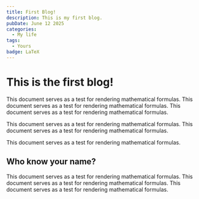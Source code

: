 ```yaml
---
title: First Blog!
description: This is my first blog.
pubDate: June 12 2025
categories:
  - My life
tags:
  - Yours
badge: LaTeX
---
```



# This is the first blog!

This document serves as a test for rendering mathematical formulas.
This document serves as a test for rendering mathematical formulas.
This document serves as a test for rendering mathematical formulas.

This document serves as a test for rendering mathematical formulas.
This document serves as a test for rendering mathematical formulas.

This document serves as a test for rendering mathematical formulas.


## Who know your name?

This document serves as a test for rendering mathematical formulas.
This document serves as a test for rendering mathematical formulas.
This document serves as a test for rendering mathematical formulas.


